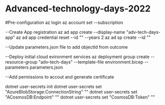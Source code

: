 
# Advanced-technology-days-2022

#Pre-configuration
az login
az account set --subscription <name or id>


--Create App registration
az ad app create --display-name "adv-tech-days-app"
az ad app credential reset --id "<app id>" --years 2
az ad sp create --id "<app id>"

--Update parameters.json file to add objectId from outcome

--Deploy initial cloud evironment services
az deployment group create --resource-group "adv-tech-days" --template-file environment.bicep --parameters parameters.json

--Add permissions to accout and generate certificate

dotnet user-secrets init
dotnet user-secrets set "AzureBlobStorage:ConnectionString" "<Connection String>"
dotnet user-secrets set "ACosmosDB:Endpoint" "<Connection String>"
dotnet user-secrets set "CosmosDB:Token" "<Connection String>"
